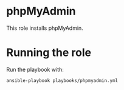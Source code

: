 phpMyAdmin
==========

This role installs phpMyAdmin.

# Running the role

Run the playbook with:
```Shell
ansible-playbook playbooks/phpmyadmin.yml
```
